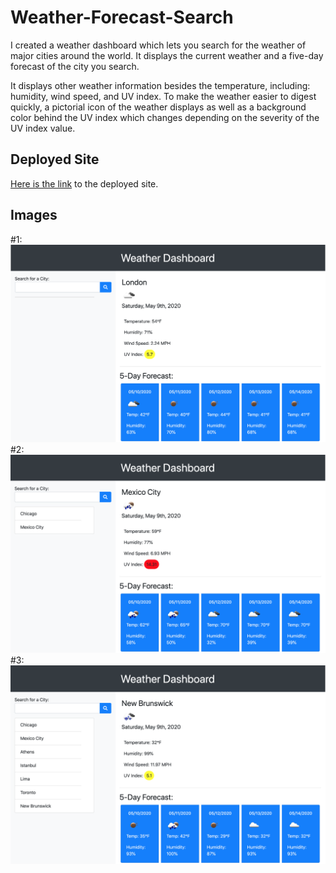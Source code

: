 # Weather-Forecast-Search
I created a weather dashboard which lets you search for the weather of major cities around the world. It displays the current weather and a five-day forecast of the city you search.

It displays other weather information besides the temperature, including: humidity, wind speed, and UV index. To make the weather easier to digest quickly, a pictorial icon of the weather displays as well as a background color behind the UV index which changes depending on the severity of the UV index value.

## Deployed Site
[Here is the link](https://tribeofbenjamin.github.io/Weather-Forecast-Search/) to the deployed site.

## Images
#1:
![#1](assets/images/weather_1.png)
#2:
![#2](assets/images/weather_2.png)
#3:
![#3](assets/images/weather_3.png)
